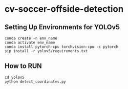 # cv-soccer-offside-detection

## Setting Up Environments for YOLOv5

```console
conda create -n env_name
conda activate env_name
conda install pytorch-cpu torchvision-cpu -c pytorch
pip install -r yolov5/requirements.txt
```

## How to RUN
```console
cd yolov5
python detect_coordinates.py 
```
